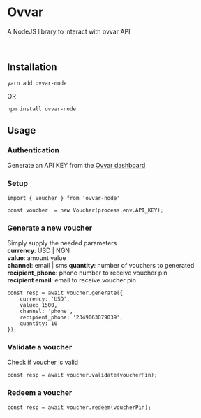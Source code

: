 # Ovvar

A NodeJS library to interact with ovvar API

&nbsp;
## Installation

`yarn add ovvar-node`

OR

`npm install ovvar-node`    


## Usage

### Authentication
Generate an API KEY from the <a href="https://app.ovvar.com" target="_blank">Ovvar dashboard</a>


### Setup

```
import { Voucher } from 'ovvar-node'

const voucher  = new Voucher(process.env.API_KEY);
```

### Generate a new voucher
Simply supply the needed parameters  
**currency**: USD | NGN  
**value**: amount value  
**channel**: email | sms
**quantity**: number of vouchers to generated  
**recipient_phone**: phone number to receive voucher pin  
**recipient email**: email to receive voucher pin 

```
const resp = await voucher.generate({
    currency: 'USD',
    value: 1500,
    channel: 'phone',
    recipient_phone: '2349063079039',
    quantity: 10
});
```

### Validate a voucher
Check if voucher is valid
```
const resp = await voucher.validate(voucherPin);
```


### Redeem a voucher
```
const resp = await voucher.redeem(voucherPin);

```